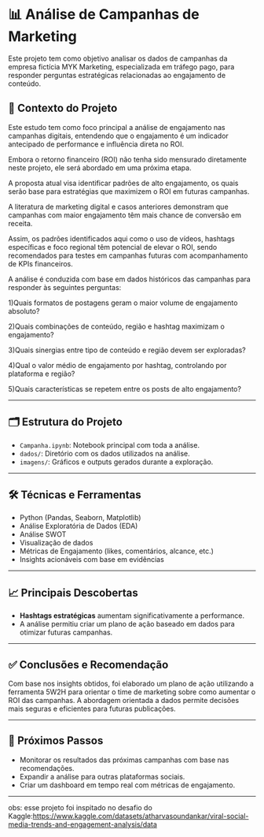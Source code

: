 # 📊 Análise de Campanhas de Marketing 

Este projeto tem como objetivo analisar os dados de campanhas da empresa fictícia MYK Marketing, especializada em tráfego pago, para responder perguntas estratégicas relacionadas ao engajamento de conteúdo.

## 🧠 Contexto do Projeto

Este estudo tem como foco principal a análise de engajamento nas campanhas digitais, entendendo que o engajamento é um indicador antecipado de performance e influência direta no ROI.

Embora o retorno financeiro (ROI) não tenha sido mensurado diretamente neste projeto, ele será abordado em uma próxima etapa.

A proposta atual visa identificar padrões de alto engajamento, os quais serão base para estratégias que maximizem o ROI em futuras campanhas.

A literatura de marketing digital e casos anteriores demonstram que campanhas com maior engajamento têm mais chance de conversão em receita.

Assim, os padrões identificados aqui como o uso de vídeos, hashtags específicas e foco regional têm potencial de elevar o ROI, sendo recomendados para testes em campanhas futuras com acompanhamento de KPIs financeiros.

A análise é conduzida com base em dados históricos das campanhas para responder às seguintes perguntas:

1)Quais formatos de postagens geram o maior volume de engajamento absoluto?

2)Quais combinações de conteúdo, região e hashtag maximizam o engajamento?

3)Quais sinergias entre tipo de conteúdo e região devem ser exploradas?

4)Qual o valor médio de engajamento por hashtag, controlando por plataforma e região?

5)Quais características se repetem entre os posts de alto engajamento?


---

## 🗂️ Estrutura do Projeto

- `Campanha.ipynb`: Notebook principal com toda a análise.
- `dados/`: Diretório com os dados utilizados na análise.
- `imagens/`: Gráficos e outputs gerados durante a exploração.

---

## 🛠️ Técnicas e Ferramentas

- Python (Pandas, Seaborn, Matplotlib)
- Análise Exploratória de Dados (EDA)
- Análise SWOT
- Visualização de dados
- Métricas de Engajamento (likes, comentários, alcance, etc.)
- Insights acionáveis com base em evidências

---

## 📈 Principais Descobertas

- **Hashtags estratégicas** aumentam significativamente a performance.
- A análise permitiu criar um plano de ação baseado em dados para otimizar futuras campanhas.

---

## ✅ Conclusões e Recomendação

Com base nos insights obtidos, foi elaborado um plano de ação utilizando a ferramenta 5W2H para orientar o time de marketing sobre como aumentar o ROI das campanhas. 
A abordagem orientada a dados permite decisões mais seguras e eficientes para futuras publicações.

---

## 📌 Próximos Passos

- Monitorar os resultados das próximas campanhas com base nas recomendações.
- Expandir a análise para outras plataformas sociais.
- Criar um dashboard em tempo real com métricas de engajamento.

---
obs: esse projeto foi inspitado no desafio do Kaggle:https://www.kaggle.com/datasets/atharvasoundankar/viral-social-media-trends-and-engagement-analysis/data
